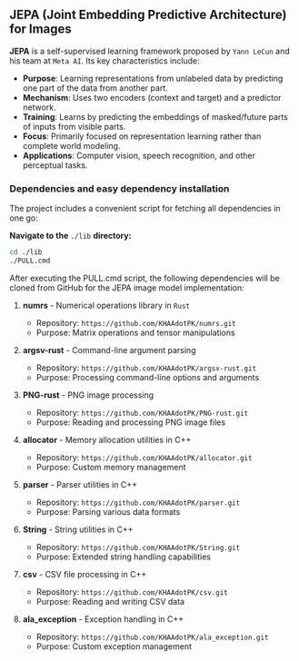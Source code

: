 ## JEPA (Joint Embedding Predictive Architecture) for Images

**JEPA** is a self-supervised learning framework proposed by ``Yann LeCun`` and his team at ``Meta AI``. Its key characteristics include:
- **Purpose**: Learning representations from unlabeled data by predicting one part of the data from another part.
- **Mechanism**: Uses two encoders (context and target) and a predictor network.
- **Training**: Learns by predicting the embeddings of masked/future parts of inputs from visible parts.
- **Focus**: Primarily focused on representation learning rather than complete world modeling.
- **Applications**: Computer vision, speech recognition, and other perceptual tasks.

### Dependencies and easy dependency installation

The project includes a convenient script for fetching all dependencies in one go:

**Navigate to the** `./lib` **directory:**
   ```bash
   cd ./lib
   ./PULL.cmd
   ```

After executing the PULL.cmd script, the following dependencies will be cloned from GitHub for the JEPA image model implementation:

1. **numrs** - Numerical operations library in `Rust`
   - Repository: `https://github.com/KHAAdotPK/numrs.git`
   - Purpose: Matrix operations and tensor manipulations

2. **argsv-rust** - Command-line argument parsing
   - Repository: `https://github.com/KHAAdotPK/argsv-rust.git`
   - Purpose: Processing command-line options and arguments

3. **PNG-rust** - PNG image processing
   - Repository: `https://github.com/KHAAdotPK/PNG-rust.git`
   - Purpose: Reading and processing PNG image files

4. **allocator** - Memory allocation utilities in C++
   - Repository: `https://github.com/KHAAdotPK/allocator.git`
   - Purpose: Custom memory management

5. **parser** - Parser utilities in C++
   - Repository: `https://github.com/KHAAdotPK/parser.git`
   - Purpose: Parsing various data formats

6. **String** - String utilities in C++
   - Repository: `https://github.com/KHAAdotPK/String.git`
   - Purpose: Extended string handling capabilities

7. **csv** - CSV file processing in C++
   - Repository: `https://github.com/KHAAdotPK/csv.git`
   - Purpose: Reading and writing CSV data

8. **ala_exception** - Exception handling in C++
   - Repository: `https://github.com/KHAAdotPK/ala_exception.git`
   - Purpose: Custom exception management

